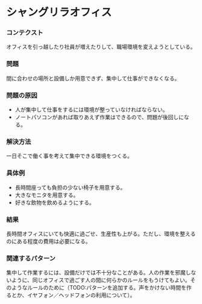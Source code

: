 シャングリラオフィス
=====================

### コンテクスト

オフィスを引っ越したり社員が増えたりして、職場環境を変えようとしている。

### 問題

間に合わせの場所と設備しか用意できず、集中して仕事ができなくなる。

### 問題の原因

- 人が集中して仕事をするには環境が整っていなければならない。
- ノートパソコンがあれば取りあえず作業はできるので、問題が後回しになる。

### 解決方法

一日そこで働く事を考えて集中できる環境をつくる。

### 具体例

- 長時間座っても負担の少ない椅子を用意する。
- 大きなモニタを用意する。
- 好きな飲物を飲めるようにする。

### 結果

長時間オフィスにいても快適に過ごせ、生産性も上がる。ただし、環境を整えるのにある程度の費用は必要になる。

### 関連するパターン

集中して作業するには、設備だけでは不十分なことがある。人の作業を邪魔しないように、同じオフィスで過ごす人の間に何らかのルールをもうけてもよい。そのようなルールのために（TODO:パターンを追加する。声をかけない時間を作るとか、イヤフォン／ヘッドフォンの利用について）。
